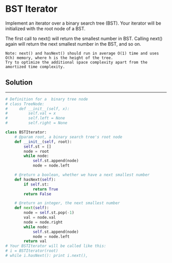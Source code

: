 <h1>BST Iterator</h1>

<p>
Implement an iterator over a binary search tree (BST). Your iterator will be initialized with the root node of a BST.

The first call to next() will return the smallest number in BST. Calling next() again will return the next smallest number in the BST, and so on.

    Note: next() and hasNext() should run in average O(1) time and uses O(h) memory, where h is the height of the tree.
    Try to optimize the additional space complexity apart from the amortized time complexity. 
</p>

<h2>Solution</h2>

***

```python
# Definition for a  binary tree node
# class TreeNode:
#     def __init__(self, x):
#         self.val = x
#         self.left = None
#         self.right = None

class BSTIterator:
    # @param root, a binary search tree's root node
    def __init__(self, root):
        self.st = []
        node = root
        while node:
            self.st.append(node)
            node = node.left

    # @return a boolean, whether we have a next smallest number
    def hasNext(self):
        if self.st:
            return True
        return False

    # @return an integer, the next smallest number
    def next(self):
        node = self.st.pop(-1)
        val = node.val
        node = node.right
        while node:
            self.st.append(node)
            node = node.left
        return val
# Your BSTIterator will be called like this:
# i = BSTIterator(root)
# while i.hasNext(): print i.next(),
```